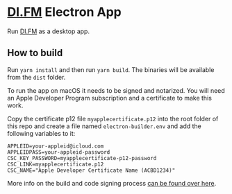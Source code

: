# [DI.FM](https://www.di.fm/apps) Electron App

Run [DI.FM](https://www.di.fm/apps) as a desktop app.

## How to build

Run `yarn install` and then run `yarn build`. The binaries will be available from the `dist` folder.

To run the app on macOS it needs to be signed and notarized. You will need an Apple Developer Program subscription and a certificate to make this work.

Copy the certificate p12 file `myapplecertificate.p12` into the root folder of this repo and create a file named `electron-builder.env` and add the following variables to it:

```
APPLEID=your-appleid@icloud.com
APPLEIDPASS=your-appleid-password
CSC_KEY_PASSWORD=myapplecertificate-p12-password
CSC_LINK=myapplecertificate.p12
CSC_NAME="Apple Developer Certificate Name (ACBD1234)"
```

More info on the build and code signing process [can be found over here](https://www.electron.build).
